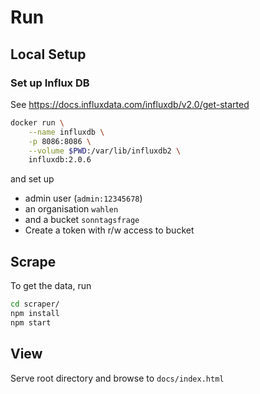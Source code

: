 # Run

## Local Setup

### Set up Influx DB
See https://docs.influxdata.com/influxdb/v2.0/get-started

```sh
docker run \
    --name influxdb \
    -p 8086:8086 \
    --volume $PWD:/var/lib/influxdb2 \
    influxdb:2.0.6
```
and set up 
* admin user (`admin:12345678`)
* an organisation `wahlen` 
* and a bucket `sonntagsfrage`
* Create a token with r/w access to bucket


## Scrape
To get the data, run

```sh
cd scraper/
npm install
npm start
```

## View
Serve root directory and browse to `docs/index.html`
